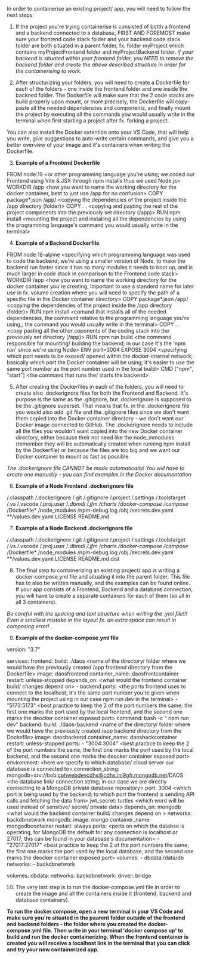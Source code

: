 In order to containerise an existing project/ app, you will need to follow the next steps:

1. If the project you're trying containerise is consisted of botth a frontend and a backend connected to a database, FIRST AND FOREMOST make sure your frontend code stack folder and your backend code stack folder are both situated in a parent folder, fx. folder myProject which contains myProjectFrontend folder and myProjectBackend folder.
   _if your backend is situated within your frontend folder, you NEED to remove the backend folder and create the above described structure in order for the containerising to work._

2. After structurizing your folders, you will need to create a Dockerfile for each of the folders - one inside the frontend folder and one inside the backned folder. The Dockerfile will make sure that the 2 code stacks are build properly upon mount, or more precisely, the Dockerfile will copy-paste all the needed dependencies and components, and finally mount the project by executing all the commands you would usually write in the terminal when first starting a project after fx. forking a project.

You can also install the Docker extention onto your VS Code, that will help you write, give suggestions to auto-write certain commands, and give you a better overview of your image and it's containers when writing the Dockerfile.

3. **Example of a Frontend Dockerfile**

FROM node:19 <or other programming language you're using; we coded our Frontend using Vite & JSX through npm installs thus we used Node.js>
WORKDIR /app <how you want to name the working directory for the docker container, best to just use /app for no confusion>
COPY package\*.json /app/ <copying the dependencies of the project inside the /app directory (folder)>
COPY . . <copying and pasting the rest of the project components into the previously set directory (/app)>
RUN npm install <mounting the project and installing all the dependencies by using the programming language's command you would usually write in the terminal>

4. **Example of a Backend Dockerfile**

FROM node:18-alpine <specifying which programming language was used to code the backend; we're using a smaller version of Node, to make the backend run faster since it has so many modules it needs to boot up, and is much larger in code stack in comparison to the Frontend code stack>
WORKDIR /app <how you want to name the working directory for the docker container you're creating, important to use a standerd name for later use in fx. volume creation where you will need to specify the path of a specific file in the Docker container directory>
COPY package\*.json /app/ <copying the dependencies of the project inside the /app directory (folder)>
RUN npm install <comand that installs all of the needed dependencies, the command relative to the programming language you're using,; the command you would usually write in the terminal>
COPY . . <copy pasting all the other coponents of the coding stack into the previously set directory (/app)>
RUN npm run build <the command responsible for mounting/ building the backend; in our case it's the 'npm run' since we're using Node>
ENV port=3004 <specifying the port number on which your local backend is using to connect to the localhost>
EXPOSE 3004 <specifying which port needs to be exosed/ opened within the docker-internal network; basically which port the Docker container will be using; it's easier to use the same port number as the port number used in the local build>
CMD ["npm", "start"] <the command that runs the/ starts the backend>

5. After creating the Dockerfiles in each of the folders, you will need to create also .dockerignore files for both the Frontend and Backend. It's purpose is the same as the .gitignore, but .dockerignore is supposed to be the .gitignore superset. That means that fx. in the .dockerignore file you would also add .git file and the .gitignore files since we don't want them copied into the Docker container directory - we don't want our Docker image connected to GitHub. The .dockerignore needs to include all the files you wouldn't want copied into the new Docker container directory, either because their not need like the node_mmodules (remember they will be automatically created when running npm install by the Dockerfile) or because the files are too big and we want our Docker container to mount as fast as possible.

_The .dockerignore file CANNOT be made automatically! You will have to create one manually - you can find examples in the Docker documentation_

6. **Example of a Node Frontend .dockerignore file**

/.classpath
/.dockerignore
/.git
/.gitignore
/.project
/.settings
/.toolstarget
/.vs
/.vscode
/.proj.user
/_.dbmdl
/.jfm
/charts
/docker-compose
/compose_
/Dockerfile\*
/node_modules
/npm-debug.log
/obj
/secrets.dev.yaml
\*\*/values.dev.yaml
LICENSE
README.md

7. **Example of a Node Backend .dockerignore file**

/.classpath
/.dockerignore
/.git
/.gitignore
/.project
/.settings
/.toolstarget
/.vs
/.vscode
/.proj.user
/_.dbmdl
/.jfm
/charts
/docker-compose
/compose_
/Dockerfile\*
/node_modules
/npm-debug.log
/obj
/secrets.dev.yaml
\*\*/values.dev.yaml
LICENSE
README.md
dist

8. The final step to containerizing an existing project/ app is writing a docker-compose.yml file and situating it into the parent folder. This file has to also be written manually, and the examples can be found online. If your app consists of a Frontend, Backend and a database connection, you will have to create a separate containers for each of them (so all in all 3 containers).

_Be careful with the spacing and text structure when writing the .yml file!!! Even a smallest mistake in the layout fx. an extra space can result in composing error!_

9. **Example of the docker-compose.yml file**

version: "3.7"

services: <in other words containers>
frontend: <frontend container>
build: ./daos <name of the directory/ folder where we would have the previously created /app frontend directory from the Dockerfile>
image: daosfrontend <name you want to give to your frontend image>
container_name: daosfrontcontainer <name you would like to give to the frontend container>
restart: unless-stopped <specifying if we want the container to restart or not>
depends_on: <what would the frontend container build/ changes depend on> - backend
ports: <the ports frontend uses to connect to the localhost; it's the same port number you're given when mounting the project using in our case npm run dev in the terminal> - "5173:5173" <best practice to keep the 2 of the port numbers the same; the first one marks the port used by the local frontend, and the second one marks the deocker container exposed port>
command: bash -c " npm run dev" <the terminal and command needed to run the frontend>
backend: <backend container>
build: ./daos-backend <name of the directory/ folder where we would have the previously created /app backend directory from the Dockefile>
image: daosbackend <name you want to give to your backend image>
container_name: daosbackcontainer <name you would like to give to the frontend container>
restart: unless-stopped <specifying if we want the container to restart or not>
ports: - "3004:3004" <best practice to keep the 2 of the port numbers the same; the first one marks the port used by the local backend, and the second one marks the deocker container exposed port>
environment: <here we specify to which database/ cloud server our database is connected to>
connection_string: mongodb+srv://bob:cphwebdevcdhs@cdhs.ini9gfr.mongodb.net/DAOS <the database link/ connection string; in our case we are directly connecting to a MongoDB private database repository>
port: 3004 <which port is being used by the backend; to which port the frontend is sending API calls and fetching the data from>
jwt_secret: turtles <which word will be used instead of sensitive/ secret/ private data>
depends_on: mongodb <what would the backend container build/ changes depend on >
networks: backdbnetwork <name of the docker-internal network for the backend>
mongodb: <the database container>
image: mongo <name of the image we are creating>
container_name: mongodbcontainer <the name of the database container>
restart: always <specifying the restart settings>
ports: <ports on which the databse is operating, for MongoDB the default for any connection is localhost or 27017; this can be found in your database's documentation> - "27017:27017" <best practice to keep the 2 of the port numbers the same; the first one marks the port used by the local database, and the second one marks the deocker container exposed port>
volumes: - dbdata:/data/db
networks: - backdbnetwork

volumes:
dbdata:
networks:
backdbnetwork:
driver: bridge

10. The very last step is to run the docker-compose.yml file in order to create the image and all the containers inside it (frontend, backend and database containers).

**To run the docker compose, open a new terminal in your VS Code and make sure you're situated in the paarent folder outside of the frontend and backend folders - the folder where you created the docker-compose.yml file. Then write in your terminal 'docker compose up' to build and run the docker containerizing. When the frontend container is created you will receive a localhost link in the terminal that you can click and try your now containerized app.**
